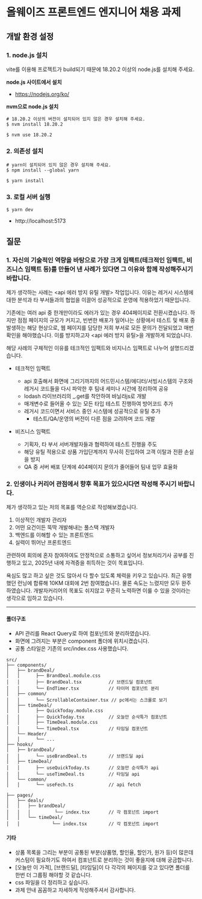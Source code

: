 # 올웨이즈 프론트엔드 엔지니어 채용 과제

## 개발 환경 설정

### 1. node.js 설치

vite를 이용해 프로젝트가 build되기 때문에 18.20.2 이상의 node.js를 설치해 주세요.

**node.js 사이트에서 설치**

- https://nodejs.org/ko/

**nvm으로 node.js 설치**

```
# 18.20.2 이상의 버전이 설치되어 있지 않은 경우 설치해 주세요.
$ nvm install 18.20.2

$ nvm use 18.20.2
```

### 2. 의존성 설치

```
# yarn이 설치되어 있지 않은 경우 설치해 주세요.
$ npm install --global yarn

$ yarn install
```

### 3. 로컬 서버 실행

```
$ yarn dev
```

- http://localhost:5173

## 질문

### 1. 자신의 기술적인 역량을 바탕으로 가장 크게 임팩트(테크적인 임팩트, 비즈니스 임팩트 등)를 만들어 낸 사례가 있다면 그 이유와 함께 작성해주시기 바랍니다.

제가 생각하는 사례는 <api 에러 방지 유틸 개발> 작업입니다.
이유는 레거시 시스템에 대한 분석과 타 부서들과의 협업을 이끌어 성공적으로 운영에 적용하었기 때문입니다.

기존에는 여러 api 중 한개만이라도 에러가 있는 경우 404페이지로 전환시켰습니다.
하지만 점점 페이지의 규모가 커지고, 빈번한 배포가 일어나는 상황에서 테스트 및 배포 중 발생하는 해당 현상으로, 웹 페이지를 담당한 저희 부서로 모든 문의가 전달되었고 매번 확인을 해야했습니다.
이를 방지하고자 <api 에러 방지 유틸>을 개발하게 되었습니다.

해당 사례의 구체적인 이유를 테크적인 임팩트와 비지니스 임팩트로 나누어 설명드리겠습니다.

- 테크적인 임팩트

  - api 호출해서 화면에 그리기까지의 어드민시스템/에디터/서빙시스템의 구조와 레거시 코드들을 다시 파악한 후 팀내 세미나 시간에 정리하여 공유
  - lodash 라이브러리의 \_.get를 착안하여 바닐라js로 개발
  - 매개변수로 들어올 수 있는 모든 타입 테스트 진행하여 방어코드 추가
  - 레거시 코드이면서 서비스 중인 시스템에 성공적으로 유틸 추가
    - 테스트/QA/운영의 버전이 다른 점을 고려하며 코드 개발

- 비즈니스 임팩트
  - 기획자, 타 부서 서버개발자들과 협력하여 테스트 진행을 주도
  - 해당 유틸 적용으로 상품 가입단계까지 무사히 진입하여 고객 이탈과 전환 손실을 방지
  - QA 중 서버 배포 단계에 404페이지 문의가 줄어들어 팀내 업무 효율화

### 2. 인생이나 커리어 관점에서 향후 목표가 있으시다면 작성해 주시기 바랍니다.

제가 생각하고 있는 저의 목표를 역순으로 작성해보겠습니다.

1. 이상적인 개발자 관리자
2. 어떤 요건이든 뚝딱 개발해내는 풀스택 개발자
3. 백엔드를 이해할 수 있는 프론트엔드
4. 실력이 뛰어난 프론트엔드

관련하여 회의에 혼자 참여하여도 안정적으로 소통하고 싶어서 정보처리기사 공부를 진행하고 있고, 2025년 내에 자격증을 취득하는 것이 목표입니다.

욕심도 많고 하고 싶은 것도 많아서 다 할수 있도록 체력을 키우고 있습니다.
최근 유행했던 런닝에 합류해 10KM 대회에 2번 참여했습니다. 물론 속도는 느렸지만 모두 완주하였습니다.
개발자커리어의 목표도 쉬지않고 꾸준히 노력하면 이룰 수 있을 것이라는 생각으로 임하고 있습니다.

---

#### 폴더구조

- API 관리를 React Query로 하여 컴포넌트와 분리하였습니다.
- 화면에 그려지는 부분은 component 폴더에 위치시켰습니다.
- 공통 스타일은 기존의 src/index.css 사용했습니다.

```
src/
├── components/
│   ├── brandDeal/
│   │      ├── BrandDeal.module.css
│   │      ├── BrandDeal.tsx          // 브랜드딜 컴포넌트
│   │      └── EndTimer.tsx           // 타이머 컴포넌트 분리
│   ├── common/
│   │      └── ScrollableContainer.tsx // pc에서는 스크롤로 보기
│   ├── timeDeal/
│   │      ├── QuickToday.module.css
│   │      ├── QuickToday.tsx         // 오늘만 순삭특가 컴포넌트
│   │      ├── TimeDeal.module.css
│   │      └── TimeDeal.tsx           // 타임딜 컴포넌트
│   └── Header/
│   │      └── ...
├── hooks/
│   ├── brandDeal/
│   │      └── useBrandDeal.ts        // 브랜드딜 api
│   ├── timeDeal/
│   │      ├── useQuickToday.ts       // 오늘만 순삭특가 api
│   │      └── useTimeDeal.ts         // 타임딜 api
│   └── common/
│   │      └── useFech.ts             // api fetch

├── pages/
│   ├── deals/
│   │   ├── brandDeal/
│   │   │         └── index.tsx       // 각 컴포넌트 import
│   │   └── timeDeal/
│   │            └── index.tsx        // 각 컴포넌트 import
```

#### 기타

- 상품 목록을 그리는 부분이 공통된 부분(상품명, 할인율, 할인가, 원가 등)이 많은데 커스텀이 필요하기도 하여서 컴포넌트로 분리하는 것이 좋을지에 대해 궁금합니다.
- [오늘만 이 가격], [브랜드딜], [타임딜]이 다 각각의 페이지를 갖고 있다면 폴더를 한번 더 그룹핑 해야할 것 같습니다.
- css 파일을 더 정리하고 싶습니다.
- 과제 안내 꼼꼼하고 자세하게 작성해주셔서 감사합니다.
